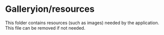 # Galleryion/resources

This folder contains resources (such as images) needed by the application. This file can
be removed if not needed.
